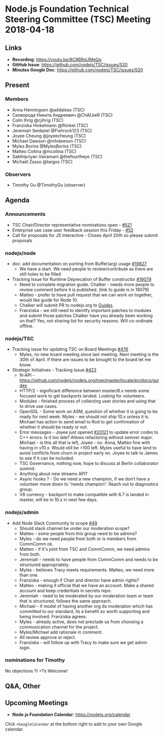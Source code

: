 # Node.js Foundation Technical Steering Committee (TSC) Meeting 2018-04-18

## Links

* **Recording**: https://youtu.be/8C8BRsUMeQg 
* **GitHub Issue**: https://github.com/nodejs/TSC/issues/520
* **Minutes Google Doc**: https://github.com/nodejs/TSC/issues/520

## Present

### Members

* Anna Henningsen @addaleax (TSC)
* Сковорода Никита Андреевич @ChALkeR (TSC)
* Colin Ihrig @cjihrig (TSC)
* Franziska Hinkelmann @fhinkel (TSC)
* Jeremiah Senkpiel @Fishrock123 (TSC)
* Joyee Cheung @joyeecheung (TSC)
* Michael Dawson @mhdawson (TSC)
* Myles Borins @MylesBorins (TSC)
* Matteo Collina @mcollina (TSC)
* Sakthipriyan Vairamani @thefourtheye (TSC)
* Michaël Zasso @targos (TSC)

### Observers

* Timothy Gu @TimothyGu (observer)


## Agenda

### Announcements

* TSC Chair/Director representative nominations open - [#521](https://github.com/nodejs/TSC/issues/521)
* Enterprise use case user feedback session this Friday - [#52](https://github.com/nodejs/user-feedback/issues/52)
* Call for proposals for JS Interactive - Closes April 20th so please submit proposals

### nodejs/node

* doc: add documentation on porting from Buffer(arg) usage [#19827](https://github.com/nodejs/node/issues/19827)
  * We have a start. We need people to review/contribute as there are still holes to be
      filled
* Tracking Issue for Runtime Deprecation of Buffer constructor [#19079](https://github.com/nodejs/node/issues/19079)
  * Need to complete migration guide.  Chalker - needs more people to review
    comment before it is published.  (link to guide is in 19079)
  * Matteo - prefer to have pull request that we can work on together, would like guide 
    for Node 10.
  * Chalker will submit PR to nodejs.org to
    [Guides](https://github.com/nodejs/nodejs.org/tree/master/locale/en/docs/guides).
  * Franziska - we still need to identify important patches to modules and submit those patches
     Chalker have you already been working on that? Yes, not sharing list for security reasons. 
     Will co-ordinate offline.

### nodejs/TSC

* Tracking issue for updating TSC on Board Meetings [#476](https://github.com/nodejs/TSC/issues/476)
  * Myles, no new board meeting since last meeting.  Next meeting is the 30th of April. If
    there are issues to be brought to the board let me know.
* Strategic Initiatives - Tracking Issue [#423](https://github.com/nodejs/TSC/issues/423)
  * N-API - https://github.com/nodejs/nodejs.org/tree/master/locale/en/docs/guides
  * HTTP/2 - significant difference between master/8.x needs some focused work 
    to get backports landed. Looking for volunteers.
  * Modules - finished process of collecting user stories and using that to drive use cases.
  * OpenSSL - Some work on ASM, question of whether it is going to be ready for next week.
    Myles - we should not ship 10.x unless it is.  Michael has action to send email to Rod to get
    confirmation of whether it should be ready or not.
  * Error messages - Joyee just opened [#20121](https://github.com/nodejs/node/pull/20121)
     to update error codes to C++ errors. Is it too late?  Allows refactoring without semver major.
     Michael - is this all that is left, Joyee - no.
     Anna, Matteo fine with having in v10.x.  Would still be >100 left.  Myles useful to have 
     land to avoid conflicts from churn in project early on.  Joyee to talk to James to see if it 
     can be included.
  * TSC Governance, nothing now, hope to discuss at Berlin collaborator summit.
  * Anything about new streams API?
  * Async hooks ? - Do we need a new champion, if we don’t have a volunteer move down to
    “needs champion”.  Reach out to diagnostics group.
  * V8 currency - backport to make compatible with 6.7 is landed in master, will be in 10.x in next
     few days.

### nodejs/admin

* Add Node Slack Community to scope [#49](https://github.com/nodejs/admin/pull/49)
  * Should slack channel be under our moderation scope?
  * Matteo - some people from this group need to be admins?
  * Myles - do we need people from both or is members from CommComm ok.  
  * Matteo - if it's joint from TSC and CommComm, we need admins from both.
  * Jeremiah - needs to have people from CommComm and needs to be structured
     appropriately.
  * Myles - believes Tracy meets requirements. Matteo, we need more than one.
  * Franziska - enough if Chair and director have admin rights?
  * Matteo - making it official that we have an account. Make a shared account and keep
    credentials in secrets repo.
  * Jeremiah - need to be moderated by our moderation team or team that is structured, follows
     the same approach.
  * Michael - if model of having another org do moderation which has committed to our
    standard, its a benefit so worth supporting and being involved.  Franziska agrees.
  * Myles - already active, does not preclude us from choosing a communication channel for
    the project.
  * Myles/Michael add rationale in comment.
  * All review approve or reject.
  * Franziska - will follow up with Tracy to make sure we get admin login.

### nominations for Timothy

No objections
11 +1’s
Welcome!


## Q&A, Other

## Upcoming Meetings

* **Node.js Foundation Calendar**: https://nodejs.org/calendar

Click `+GoogleCalendar` at the bottom right to add to your own Google calendar.
